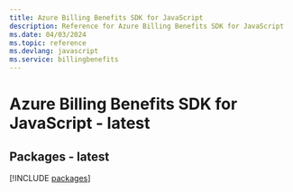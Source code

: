 ```yaml
---
title: Azure Billing Benefits SDK for JavaScript
description: Reference for Azure Billing Benefits SDK for JavaScript
ms.date: 04/03/2024
ms.topic: reference
ms.devlang: javascript
ms.service: billingbenefits
---
```

# Azure Billing Benefits SDK for JavaScript - latest
## Packages - latest
[!INCLUDE [packages](billing-benefits-index.md)]